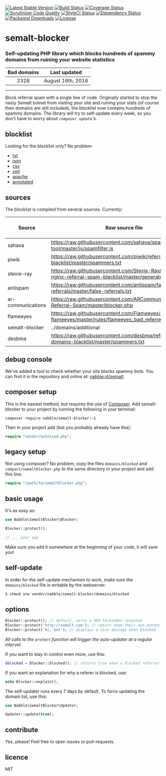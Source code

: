 [![Latest Stable Version](https://img.shields.io/packagist/v/nabble/semalt-blocker.svg?style=flat-square)](https://packagist.org/packages/nabble/semalt-blocker)
[![Build Status](https://img.shields.io/travis/nabble/semalt-blocker.svg?style=flat-square)](https://travis-ci.org/nabble/semalt-blocker)
[![Coverage Status](https://img.shields.io/coveralls/nabble/semalt-blocker.svg?style=flat-square)](https://coveralls.io/r/nabble/semalt-blocker?branch=master)
[![Scrutinizer Code Quality](https://img.shields.io/scrutinizer/g/nabble/semalt-blocker.svg?style=flat-square)](https://scrutinizer-ci.com/g/nabble/semalt-blocker/?branch=master)
[![StyleCI Status](https://styleci.io/repos/22722171/shield)](https://styleci.io/repos/22722171)
[![Dependency Status](https://www.versioneye.com/php/nabble:semalt-blocker/badge.svg?style=flat-square)](https://www.versioneye.com/php/nabble:semalt-blocker)
[![Packagist Downloads](https://img.shields.io/packagist/dt/nabble/semalt-blocker.svg?style=flat-square)](https://packagist.org/packages/nabble/semalt-blocker)
[![License](https://img.shields.io/packagist/l/nabble/semalt-blocker.svg?style=flat-square)](https://packagist.org/packages/nabble/semalt-blocker)

semalt-blocker
==============

### Self-updating PHP library which blocks hundreds of spammy domains from ruining your website statistics

| Bad domains     | Last updated            |
|:---------------:|:-----------------------:|
| 2328 | August 16th, 2016 |

---

Block referral spam with a single line of code. Originally started to stop the nasty Semalt botnet from visiting your site and ruining your stats (of course their domains are still included), the blocklist now contains hundreds of spammy domains. The library will try to self-update every week, so you don't have to worry about `composer update`'s. 

## blocklist

Looking for the blocklist only? No problem:

 - [txt](https://raw.githubusercontent.com/nabble/semalt-blocker/master/domains/blocked)
 - [json](https://raw.githubusercontent.com/nabble/semalt-blocker/master/domains/blocked.json)
 - [csv](https://raw.githubusercontent.com/nabble/semalt-blocker/master/domains/blocked.csv)
 - [xml](https://raw.githubusercontent.com/nabble/semalt-blocker/master/domains/blocked.xml)
 - [apache](https://raw.githubusercontent.com/nabble/semalt-blocker/master/domains/blocked.conf)
 - [annotated](https://raw.githubusercontent.com/nabble/semalt-blocker/master/domains/annotated.json)
 
## sources

The blocklist is compiled from several sources. Currently:

| Source            | Raw source file        | Number of domains         |
|-------------------|------------------------|---------------------------|
| sahava | https://raw.githubusercontent.com/sahava/spam-filter-tool/master/js/spamfilter.js | 417 |
| piwik | https://raw.githubusercontent.com/piwik/referrer-spam-blacklist/master/spammers.txt | 445 |
| stevie-ray | https://raw.githubusercontent.com/Stevie-Ray/apache-nginx-referral-spam-blacklist/master/generator/domains.txt | 940 |
| antispam | https://raw.githubusercontent.com/antispam/false-referrals/master/false-referrals.txt | 205 |
| ar-communications | https://raw.githubusercontent.com/ARCommunications/Block-Referral-Spam/master/blocker.php | 376 |
| flameeyes | https://raw.githubusercontent.com/Flameeyes/modsec-flameeyes/master/rules/flameeyes_bad_referrers.data | 936 |
| semalt-blocker | ../domains/additional | 1 |
| desbma | https://raw.githubusercontent.com/desbma/referer-spam-domains-blacklist/master/spammers.txt | 1695 |

## debug console

We've added a tool to check whether your site blocks spammy bots. You can find it in the repository and online at: [nabble.nl/semalt](http://nabble.nl/semalt)

## composer setup

This is the easiest method, but requires the use of [Composer](http://getcomposer.org). Add semalt-blocker to your
project by running the following in your terminal:

```shell
composer require nabble/semalt-blocker:~1
```

Then in your project add (but you probably already have this):

```php
require "vendor/autoload.php";
```

## legacy setup

Not using composer? No problem, copy the files `domains/blocked` and `compact/semaltblocker.php` to the same
directory in your project and add this line:

```php
require "/path/to/semaltblocker.php";
```

## basic usage

It's as easy as:

```php
use Nabble\SemaltBlocker\Blocker;

Blocker::protect();

// ... your app
```

Make sure you add it somewhere at the beginning of your code, it will save you!

## self-update

In order for the self-update mechanism to work, make sure the `domains/blocked` file is writable by the webserver:

```bash
$ chmod a+w vendor/nabble/semalt-blocker/domains/blocked
```

## options 

```php
Blocker::protect(); // default, serve a 403 Forbidden response
Blocker::protect('http://semalt.com'); // return them their own botnet traffic
Blocker::protect('Hi, bot'); // displays a nice message when blocked
```

_All calls to the `protect` function will trigger the auto-updater at a regular interval._

If you want to stay in control even more, use this:

```php
$blocked = Blocker::blocked(); // returns true when a blocked referrer is detected
```

If you want an explanation for why a referer is blocked, use: 

```php
echo Blocker::explain();
```

The self-updater runs every 7 days by default. To force updating the domain list, use this:

```php
use Nabble\SemaltBlocker\Updater;

Updater::update(true);
```

## contribute

Yes, please! Feel free to open issues or pull-requests.

## licence

MIT
